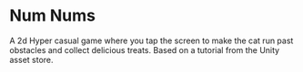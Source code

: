 # Num Nums
 A 2d Hyper casual game where you tap the screen to make the cat run past obstacles and collect delicious treats.
 Based on a tutorial from the Unity asset store.
